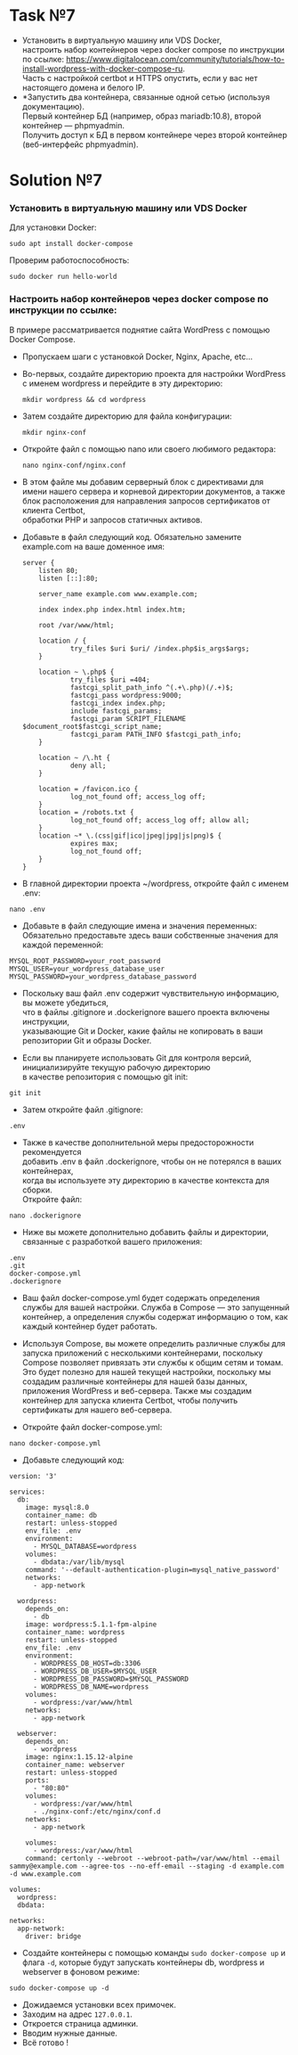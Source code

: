 # Task №7

* Установить в виртуальную машину или VDS Docker, <br> 
настроить набор контейнеров через docker compose по инструкции <br>
по ссылке: https://www.digitalocean.com/community/tutorials/how-to-install-wordpress-with-docker-compose-ru. <br>
Часть с настройкой certbot и HTTPS опустить, если у вас нет настоящего домена и белого IP.
* *Запустить два контейнера, связанные одной сетью (используя документацию). <br>
Первый контейнер БД (например, образ mariadb:10.8), второй контейнер — phpmyadmin. <br>
Получить доступ к БД в первом контейнере через второй контейнер (веб-интерфейс phpmyadmin).

# Solution №7

### Установить в виртуальную машину или VDS Docker

Для установки Docker:

```linux
sudo apt install docker-compose
```

Проверим работоспособность:

```linux
sudo docker run hello-world
```

### Настроить набор контейнеров через docker compose по инструкции по ссылке:

В примере рассматривается поднятие сайта  WordPress с помощью Docker Compose.
* Пропускаем шаги с установкой Docker, Nginx, Apache, etc...
* Во-первых, создайте директорию проекта для настройки WordPress с именем wordpress и перейдите в эту директорию:

    ```linux
    mkdir wordpress && cd wordpress
    ```
  
* Затем создайте директорию для файла конфигурации:

    ```linux
    mkdir nginx-conf
    ```
  
* Откройте файл с помощью nano или своего любимого редактора:

    ```linux
    nano nginx-conf/nginx.conf
    ```
  
* В этом файле мы добавим серверный блок с директивами для имени нашего сервера и корневой директории документов, а 
  также блок расположения для направления запросов сертификатов от клиента Certbot, <br> 
  обработки PHP и запросов статичных активов.
* Добавьте в файл следующий код. Обязательно замените example.com на ваше доменное имя:

    ```nano
    server {
        listen 80;
        listen [::]:80;

        server_name example.com www.example.com;

        index index.php index.html index.htm;

        root /var/www/html;

        location / {
                try_files $uri $uri/ /index.php$is_args$args;
        }

        location ~ \.php$ {
                try_files $uri =404;
                fastcgi_split_path_info ^(.+\.php)(/.+)$;
                fastcgi_pass wordpress:9000;
                fastcgi_index index.php;
                include fastcgi_params;
                fastcgi_param SCRIPT_FILENAME $document_root$fastcgi_script_name;
                fastcgi_param PATH_INFO $fastcgi_path_info;
        }

        location ~ /\.ht {
                deny all;
        }

        location = /favicon.ico {
                log_not_found off; access_log off;
        }
        location = /robots.txt {
                log_not_found off; access_log off; allow all;
        }
        location ~* \.(css|gif|ico|jpeg|jpg|js|png)$ {
                expires max;
                log_not_found off;
        }
    }
    ```

* В главной директории проекта ~/wordpress, откройте файл с именем .env:

```linux
nano .env
```

* Добавьте в файл следующие имена и значения переменных: <br> 
  Обязательно предоставьте здесь ваши собственные значения для каждой переменной:

```nano
MYSQL_ROOT_PASSWORD=your_root_password
MYSQL_USER=your_wordpress_database_user
MYSQL_PASSWORD=your_wordpress_database_password
```

* Поскольку ваш файл .env содержит чувствительную информацию, вы можете убедиться, <br> 
  что в файлы .gitignore и .dockerignore вашего проекта включены инструкции, <br> 
  указывающие Git и Docker, какие файлы не копировать в ваши репозитории Git и образы Docker.

* Если вы планируете использовать Git для контроля версий, инициализируйте текущую рабочую директорию <br>
  в качестве репозитория с помощью git init:

```linux
git init
```
* Затем откройте файл .gitignore:

```nano
.env
```

* Также в качестве дополнительной меры предосторожности рекомендуется <br> 
  добавить .env в файл .dockerignore, чтобы он не потерялся в ваших контейнерах, <br> 
  когда вы используете эту директорию в качестве контекста для сборки. <br>
  Откройте файл:

```linux
nano .dockerignore
```

* Ниже вы можете дополнительно добавить файлы и директории, связанные с разработкой вашего приложения:

```nano
.env
.git
docker-compose.yml
.dockerignore
```

* Ваш файл docker-compose.yml будет содержать определения службы для вашей настройки. Служба в Compose — это 
  запущенный контейнер, а определения службы содержат информацию о том, как каждый контейнер будет работать.

* Используя Compose, вы можете определить различные службы для запуска приложений с несколькими контейнерами, 
  поскольку Compose позволяет привязать эти службы к общим сетям и томам. Это будет полезно для нашей текущей 
  настройки, поскольку мы создадим различные контейнеры для нашей базы данных, приложения WordPress и веб-сервера. 
  Также мы создадим контейнер для запуска клиента Certbot, чтобы получить сертификаты для нашего веб-сервера.

* Откройте файл docker-compose.yml:

```linux
nano docker-compose.yml
```

* Добавьте следующий код:

```nano
version: '3'

services:
  db:
    image: mysql:8.0
    container_name: db
    restart: unless-stopped
    env_file: .env
    environment:
      - MYSQL_DATABASE=wordpress
    volumes:
      - dbdata:/var/lib/mysql
    command: '--default-authentication-plugin=mysql_native_password'
    networks:
      - app-network

  wordpress:
    depends_on:
      - db
    image: wordpress:5.1.1-fpm-alpine
    container_name: wordpress
    restart: unless-stopped
    env_file: .env
    environment:
      - WORDPRESS_DB_HOST=db:3306
      - WORDPRESS_DB_USER=$MYSQL_USER
      - WORDPRESS_DB_PASSWORD=$MYSQL_PASSWORD
      - WORDPRESS_DB_NAME=wordpress
    volumes:
      - wordpress:/var/www/html
    networks:
      - app-network

  webserver:
    depends_on:
      - wordpress
    image: nginx:1.15.12-alpine
    container_name: webserver
    restart: unless-stopped
    ports:
      - "80:80"
    volumes:
      - wordpress:/var/www/html
      - ./nginx-conf:/etc/nginx/conf.d
    networks:
      - app-network

    volumes:
      - wordpress:/var/www/html
    command: certonly --webroot --webroot-path=/var/www/html --email sammy@example.com --agree-tos --no-eff-email --staging -d example.com -d www.example.com

volumes:
  wordpress:
  dbdata:

networks:
  app-network:
    driver: bridge
```

* Создайте контейнеры с помощью команды ```sudo docker-compose up``` и флага ```-d```, которые будут запускать 
  контейнеры
  db, wordpress и webserver в фоновом режиме:

```linux
sudo docker-compose up -d
```

* Дожидаемся установки всех примочек.
* Заходим на адрес ```127.0.0.1```.
* Откроется страница админки.
* Вводим нужные данные.
* Всё готово !




























